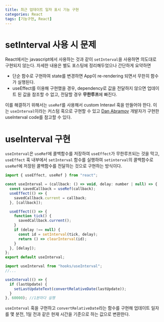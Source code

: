 ```yaml
---
title: 최근 업데이트 일자 표시 기능 구현
categories: React
tags: [기능구현, React]
---
```


# setInterval 사용 시 문제

React에서는 javascript에서 사용하는 것과 같이 `setInterval`을 사용하면 의도대로 구현되지 않는다. 자세한 내용은 별도 포스팅에 정리해두었으나 간단하게 요약하면

- 단순 함수로 구현하여 state를 변경하면 App이 re-rendering 되면서 무한히 함수가 실행된다.
- useEffect를 이용해 구현했을 경우, dependency로 값을 전달하지 않으면 업데이트 된 값을 참조할 수 없고, 전달할 경우 **무한루프**에 빠진다.

이를 해결하기 위해서는 `useRef`를 사용해서 custom Interavl 훅을 만들어야 한다.
이는 `useInterval`이라는 커스텀 훅으로 구현할 수 있고 [Dan Abramov](https://overreacted.io/making-setinterval-declarative-with-react-hooks/) 개발자가 구현한 useInterval code를 참고할 수 있다.

# useInterval 구현

`useInterval`은 `useRef`에 콜백함수를 저장하여 `useEffect`가 무한루프되는 것을 막고, `useEffect` 훅 내부에서 `setInterval` 함수를 실행하여 `setinterval`의 콜백함수로 `useRef`에 저장된 콜백함수를 전달하는 것으로 구현하는 방식이다.

```js
import { useEffect, useRef } from "react";

const useInterval = (callback: () => void, delay: number | null) => {
  const savedCallback = useRef(callback);
  useEffect(() => {
    savedCallback.current = callback;
  }, [callback]);

  useEffect(() => {
    function tick() {
      savedCallback.current();
    }
    if (delay !== null) {
      const id = setInterval(tick, delay);
      return () => clearInterval(id);
    }
  }, [delay]);
};
export default useInterval;
```

```js
import useInterval from "hooks/useInterval";
//...

useInterval(() => {
  if (lastUpdate) {
    setLastUpdateText(convertRelativeDate(lastUpdate));
  }
}, 60000); //1분마다 실행
```

`useInterval` 훅을 구현하고 `convertRelativeDate`라는 함수를 구현해 업데이트 일자를 몇 분전, 1일 전과 같은 현재 시간을 기준으로 하는 값으로 변환한다.
